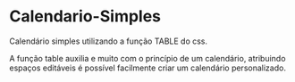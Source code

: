 # Calendario-Simples
Calendário simples utilizando a função TABLE do css. 

A função table auxilia e muito com o princípio de um calendário, atribuindo espaços editáveis é possível facilmente criar um calendário personalizado.
